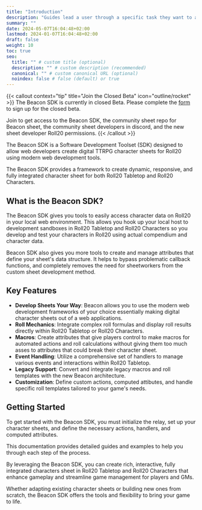 ```yaml
---
title: "Introduction"
description: "Guides lead a user through a specific task they want to accomplish, often with a sequence of steps."
summary: ""
date: 2024-05-07T16:04:48+02:00
lastmod: 2024-01-07T16:04:48+02:00
draft: false
weight: 10
toc: true
seo:
  title: "" # custom title (optional)
  description: "" # custom description (recommended)
  canonical: "" # custom canonical URL (optional)
  noindex: false # false (default) or true
---
```

{{< callout context="tip" title="Join the Closed Beta" icon="outline/rocket" >}}
The Beacon SDK is currently in closed Beta. Please complete the [form](https://forms.gle/XXnj1SbfmYnUq8Hu9) to sign up for the closed beta.

Join to get access to the Beacon SDK, the community sheet repo for Beacon sheet, the community sheet developers in discord, and the new sheet developer Roll20 permissions.
{{< /callout >}}

The Beacon SDK is a Software Development Toolset (SDK) designed to allow web developers create digital TTRPG character sheets for Roll20 using modern web development tools.
 
The Beacon SDK provides a framework to create dynamic, responsive, and fully integrated character sheet for both Roll20 Tabletop and Roll20 Characters.

## What is the Beacon SDK?

The Beacon SDK gives you tools to easily access character data on Roll20 in your local web environment. This allows you hook up your local host to development sandboxes in Roll20 Tabletop and Roll20 Characters so you develop and test your characters in Roll20 using actual compendium and character data.

Beacon SDK also gives you more tools to create and manage attributes that define your sheet's data structure. It helps to bypass problematic callback functions, and completely removes the need for sheetworkers from the custom sheet development method. 

## Key Features

- **Develop Sheets Your Way**: Beacon allows you to use the modern web development frameworks of your choice essentially making digital character sheets out of a web applications.
- **Roll Mechanics**: Integrate complex roll formulas and display roll results directly within Roll20 Tabletop or Roll20 Characters.
- **Macros**: Create attributes that give players control to make macros for automated actions and roll calculations without giving them too much asses to attributes that could break their character sheet.
- **Event Handling**: Utilize a comprehensive set of handlers to manage various events and interactions within Roll20 Tabletop.
- **Legacy Support**: Convert and integrate legacy macros and roll templates with the new Beacon architecture.
- **Customization**: Define custom actions, computed attibutes, and handle specific roll templates tailored to your game's needs.

## Getting Started

To get started with the Beacon SDK, you must initialize the relay, set up your character sheets, and define the necessary actions, handlers, and computed attributes.

This documentation provides detailed guides and examples to help you through each step of the process.

By leveraging the Beacon SDK, you can create rich, interactive, fully integrated characters sheet in Roll20 Tabletop and Roll20 Characters that enhance gameplay and streamline game management for players and GMs.

Whether adapting existing character sheets or building new ones from scratch, the Beacon SDK offers the tools and flexibility to bring your game to life.